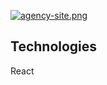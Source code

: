 [![agency-site.png](https://i.postimg.cc/9Qhzf5dS/agency-site.png)](https://agency-site-hb.netlify.app/)

## Technologies
React

